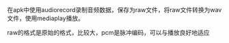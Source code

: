 在apk中使用audiorecord录制音频数据，保存为raw文件，将raw文件转换为wav文件，使用mediaplay播放。  

raw的格式是原始的格式，比较大，pcm是脉冲编码，可以与播放良好地适应
